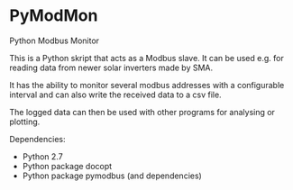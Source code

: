 # PyModMon
Python Modbus Monitor

This is a Python skript that acts as a Modbus slave.
It can be used e.g. for reading data from newer solar inverters made by SMA.

It has the ability to monitor several modbus addresses with a configurable interval and can also write the received data to a csv file.

The logged data can then be used with other programs for analysing or plotting.

Dependencies:
* Python 2.7
* Python package docopt
* Python package pymodbus (and dependencies)
